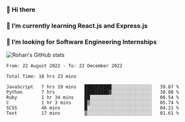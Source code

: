 ### 👋 Hi there 

<!--
**rohznmdev/rohznmdev** is a ✨ _special_ ✨ repository because its `README.md` (this file) appears on your GitHub profile.

Here are some ideas to get you started:

- 🔭 I’m currently working on ...
- 🌱 I’m currently learning Ruby and Ruby on Rails
- 👯 I’m looking to collaborate on ...
- 🤔 I’m looking for help with ...
- 💬 Ask me about ...
- 📫 How to reach me: ...
- 😄 Pronouns: ...
- ⚡ Fun fact: ...
-->
### 🌱 I’m currently learning React.js and Express.js
### 🤔 I’m looking for Software Engineering Internships
![Rohan's GitHub stats](https://github-readme-stats.vercel.app/api?username=rohznmdev&theme=dark&show_icons=true)

<!--START_SECTION:waka-->

```text
From: 22 August 2022 - To: 22 December 2022

Total Time: 18 hrs 23 mins

JavaScript   7 hrs 19 mins   ██████████░░░░░░░░░░░░░░░   39.87 %
Python       7 hrs           █████████▓░░░░░░░░░░░░░░░   38.08 %
Ruby         1 hr 34 mins    ██░░░░░░░░░░░░░░░░░░░░░░░   08.54 %
C            1 hr 3 mins     █▒░░░░░░░░░░░░░░░░░░░░░░░   05.74 %
SCSS         46 mins         █░░░░░░░░░░░░░░░░░░░░░░░░   04.21 %
Text         17 mins         ▒░░░░░░░░░░░░░░░░░░░░░░░░   01.61 %
```

<!--END_SECTION:waka-->
